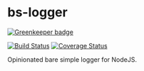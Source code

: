 # bs-logger

[![Greenkeeper badge](https://badges.greenkeeper.io/huafu/bs-logger.svg)](https://greenkeeper.io/)

[![Build Status](https://img.shields.io/travis/huafu/bs-logger/master.svg)](https://travis-ci.org/huafu/bs-logger)
[![Coverage Status](https://img.shields.io/coveralls/huafu/bs-logger/master.svg)](https://coveralls.io/github/huafu/bs-logger?branch=master)

Opinionated bare simple logger for NodeJS.
